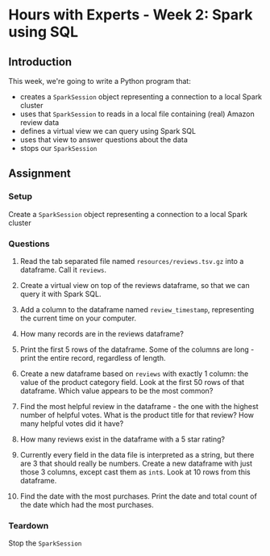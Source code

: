 # Hours with Experts - Week 2: Spark using SQL

## Introduction

This week, we're going to write a Python program that:

   * creates a `SparkSession` object representing a connection to a local Spark cluster
   * uses that `SparkSession` to reads in a local file containing (real) Amazon review data
   * defines a virtual view we can query using Spark SQL
   * uses that view to answer questions about the data
   * stops our `SparkSession`

## Assignment

### Setup 
Create a `SparkSession` object representing a connection to a local Spark cluster

### Questions

1. Read the tab separated file named `resources/reviews.tsv.gz` into a dataframe. Call it `reviews`.

2. Create a virtual view on top of the reviews dataframe, so that we can query it with Spark SQL.

3. Add a column to the dataframe named `review_timestamp`, representing the current time on your computer. 

4. How many records are in the reviews dataframe? 

5. Print the first 5 rows of the dataframe. Some of the columns are long - print the entire record, regardless of length.

6. Create a new dataframe based on `reviews` with exactly 1 column: the value of the product category field. Look at the first 50 rows of that dataframe. Which value appears to be the most common?

7. Find the most helpful review in the dataframe - the one with the highest number of helpful votes. What is the product title for that review? How many helpful votes did it have?

8. How many reviews exist in the dataframe with a 5 star rating?

9. Currently every field in the data file is interpreted as a string, but there are 3 that should really be numbers. Create a new dataframe with just those 3 columns, except cast them as `int`s. Look at 10 rows from this dataframe.

10. Find the date with the most purchases. Print the date and total count of the date which had the most purchases.

### Teardown 
Stop the `SparkSession`
